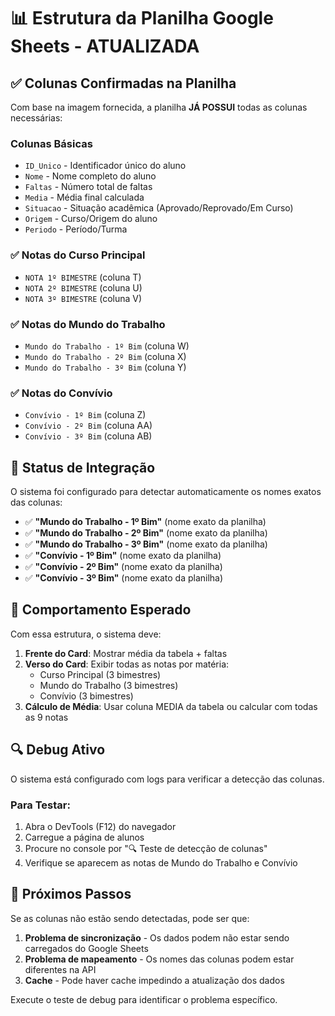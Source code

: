 # 📊 Estrutura da Planilha Google Sheets - ATUALIZADA

## ✅ Colunas Confirmadas na Planilha

Com base na imagem fornecida, a planilha **JÁ POSSUI** todas as colunas necessárias:

### Colunas Básicas

- `ID_Unico` - Identificador único do aluno
- `Nome` - Nome completo do aluno
- `Faltas` - Número total de faltas
- `Media` - Média final calculada
- `Situacao` - Situação acadêmica (Aprovado/Reprovado/Em Curso)
- `Origem` - Curso/Origem do aluno
- `Periodo` - Período/Turma

### ✅ Notas do Curso Principal

- `NOTA 1º BIMESTRE` (coluna T)
- `NOTA 2º BIMESTRE` (coluna U)
- `NOTA 3º BIMESTRE` (coluna V)

### ✅ Notas do Mundo do Trabalho

- `Mundo do Trabalho - 1º Bim` (coluna W)
- `Mundo do Trabalho - 2º Bim` (coluna X)
- `Mundo do Trabalho - 3º Bim` (coluna Y)

### ✅ Notas do Convívio

- `Convívio - 1º Bim` (coluna Z)
- `Convívio - 2º Bim` (coluna AA)
- `Convívio - 3º Bim` (coluna AB)

## 🔧 Status de Integração

O sistema foi configurado para detectar automaticamente os nomes exatos das colunas:

- ✅ **"Mundo do Trabalho - 1º Bim"** (nome exato da planilha)
- ✅ **"Mundo do Trabalho - 2º Bim"** (nome exato da planilha)
- ✅ **"Mundo do Trabalho - 3º Bim"** (nome exato da planilha)
- ✅ **"Convívio - 1º Bim"** (nome exato da planilha)
- ✅ **"Convívio - 2º Bim"** (nome exato da planilha)
- ✅ **"Convívio - 3º Bim"** (nome exato da planilha)

## 🎯 Comportamento Esperado

Com essa estrutura, o sistema deve:

1. **Frente do Card**: Mostrar média da tabela + faltas
2. **Verso do Card**: Exibir todas as notas por matéria:
   - Curso Principal (3 bimestres)
   - Mundo do Trabalho (3 bimestres)
   - Convívio (3 bimestres)
3. **Cálculo de Média**: Usar coluna MEDIA da tabela ou calcular com todas as 9 notas

## 🔍 Debug Ativo

O sistema está configurado com logs para verificar a detecção das colunas.

### Para Testar:

1. Abra o DevTools (F12) do navegador
2. Carregue a página de alunos
3. Procure no console por "🔍 Teste de detecção de colunas"
4. Verifique se aparecem as notas de Mundo do Trabalho e Convívio

## 🚀 Próximos Passos

Se as colunas não estão sendo detectadas, pode ser que:

1. **Problema de sincronização** - Os dados podem não estar sendo carregados do Google Sheets
2. **Problema de mapeamento** - Os nomes das colunas podem estar diferentes na API
3. **Cache** - Pode haver cache impedindo a atualização dos dados

Execute o teste de debug para identificar o problema específico.
